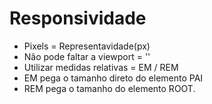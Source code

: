 # Responsividade

- Pixels = Representavidade(px)
- Não pode faltar a viewport = '<meta name="viewport" content="width=device-width, initial-scale=1">'
- Utilizar medidas relativas = EM / REM
- EM pega o tamanho direto do elemento PAI
- REM pega o tamanho do elemento ROOT.